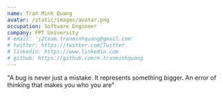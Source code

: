 ```yaml
---
name: Tran Minh Quang
avatar: /static/images/avatar.png
occupation: Software Engineer
company: FPT University
# email: 'j2team.tranminhquang@gmail.com'
# twitter: https://twitter.com/Twitter
# linkedin: https://www.linkedin.com
# github: https://github.com/m.tranminhquang
---
```


"A bug is never just a mistake. It represents something bigger. An error of thinking that makes you who you are"

